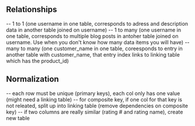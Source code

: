## Relationships
-- 1 to 1 (one username in one table, corresponds to adress and description data in another table joined on username)
-- 1 to many (one username in one table, corresponds to multiple blog posts in antoher table joined on username. Use when you don't know how many data items you will have)
-- many to many (one customer_name in one table, coreesponds to entry in another table with customer_name, that entry index links to linking table which has the product_id)


## Normalization
-- each row must be unique (primary keys), each col only has one value (might need a linking table)
-- for composite key, if one col for that key is not releated, split up into linking table (remove dependencies on composite key) 
-- if two columns are really similar (rating # and rating name), create new table